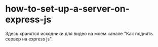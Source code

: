 # how-to-set-up-a-server-on-express-js
Здесь хранятся исходники для видео на моем канале "Как поднять сервер на express js".
